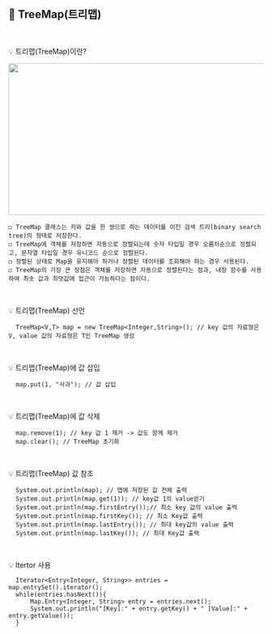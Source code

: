 ## 📘 TreeMap(트리맵)
<br/>

💡 트리맵(TreeMap)이란?
<p align="center"><img src="https://user-images.githubusercontent.com/45066381/136732237-297e174d-0a77-4bc9-bf41-855ff8e0f876.png" width="600" height="300"/></p>
    
    ◻️ TreeMap 클래스는 키와 값을 한 쌍으로 하는 데이터를 이진 검색 트리(binary search tree)의 형태로 저장한다.
    ◻️ TreeMap에 객체를 저장하면 자동으로 정렬되는데 숫자 타입일 경우 오름차순으로 정렬되고, 문자열 타입일 경우 유니코드 순으로 정렬된다.
    ◻️ 정렬된 상태로 Map을 유지해야 하거나 정렬된 데이터를 조회해야 하는 경우 사용된다.
    ◻️ TreeMap의 가장 큰 장점은 객체를 저장하면 자동으로 정렬된다는 점과, 내장 함수를 사용하여 최솟 값과 최댓값에 접근이 가능하다는 점이다.
<br/>

💡 트리맵(TreeMap) 선언

      TreeMap<V,T> map = new TreeMap<Integer,String>(); // key 값의 자료형은 V, value 값의 자료형은 T인 TreeMap 생성
<br/>

💡 트리맵(TreeMap)에 값 삽입
      
      map.put(1, "사과"); // 값 삽입
<br/>

💡 트리맵(TreeMap)에 값 삭제

      map.remove(1); // key 값 1 제거 -> 값도 함께 제거
      map.clear(); // TreeMap 초기화
<br/>

💡 트리맵(TreeMap) 값 참조

      System.out.println(map); // 맵에 저장된 값 전체 출력
      System.out.println(map.get(1)); // key값 1의 value얻기
      System.out.println(map.firstEntry());// 최소 key 값의 value 출력
      System.out.println(map.firstKey()); // 최소 Key값 출력
      System.out.println(map.lastEntry()); // 최대 key값의 value 출력
      System.out.println(map.lastKey()); // 최대 Key값 출력
<br/>

💡 Itertor 사용

      Iterator<Entry<Integer, String>> entries = map.entrySet().iterator();
      while(entries.hasNext()){
          Map.Entry<Integer, String> entry = entries.next();
          System.out.println("[Key]:" + entry.getKey() + " [Value]:" +  entry.getValue());
      }
<br/>
